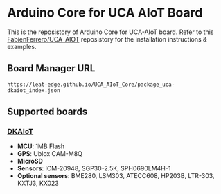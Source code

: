 # Arduino Core for UCA AIoT Board

This is the reposistory of Arduino Core for UCA-AIoT board. Refer to this [FabienFerrero/UCA_AIOT](https://github.com/FabienFerrero/UCA_AIOT/) reposistory for the installation instructions & examples.

## Board Manager URL

```
https://leat-edge.github.io/UCA_AIoT_Core/package_uca-dkaiot_index.json
```

## Supported boards

### [DKAIoT](https://github.com/FabienFerrero/UCA_AIOT)
* <b>MCU</b>: 1MB Flash
* <b>GPS</b>: Ublox CAM-M8Q
* <b>MicroSD</b>
* <b>Sensors</b>: ICM-20948, SGP30-2.5K, SPH0690LM4H-1
* <b>Optional sensors</b>: BME280, LSM303, ATECC608, HP203B, LTR-303, KXTJ3, KX023
